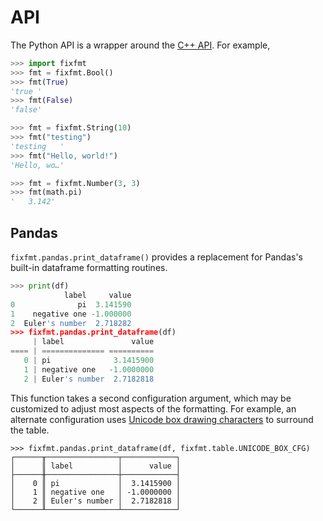 # API

The Python API is a wrapper around the [C++ API](../cxx/README.md).  For
example, 

```python
>>> import fixfmt
>>> fmt = fixfmt.Bool()
>>> fmt(True)
'true '
>>> fmt(False)
'false'
```

```python
>>> fmt = fixfmt.String(10)
>>> fmt("testing")
'testing   '
>>> fmt("Hello, world!")
'Hello, wo…'
```

```python
>>> fmt = fixfmt.Number(3, 3)
>>> fmt(math.pi)
'   3.142'
```

## Pandas

`fixfmt.pandas.print_dataframe()` provides a replacement for Pandas's built-in
dataframe formatting routines.  

```python
>>> print(df)
            label     value
0              pi  3.141590
1    negative one -1.000000
2  Euler's number  2.718282
>>> fixfmt.pandas.print_dataframe(df)
     | label               value
==== | ============== ==========
   0 | pi              3.1415900
   1 | negative one   -1.0000000
   2 | Euler's number  2.7182818
```

This function takes a second configuration argument, which may be customized to
adjust most aspects of the formatting.  For example, an alternate configuration
uses [Unicode box drawing characters](http://unicode.org/charts/PDF/U2500.pdf)
to surround the table.

```
>>> fixfmt.pandas.print_dataframe(df, fixfmt.table.UNICODE_BOX_CFG)
┌──────╥────────────────┬────────────┐
│      ║ label          │      value │
├──────╫────────────────┼────────────┤
│    0 ║ pi             │  3.1415900 │
│    1 ║ negative one   │ -1.0000000 │
│    2 ║ Euler's number │  2.7182818 │
└──────╨────────────────┴────────────┘
```

